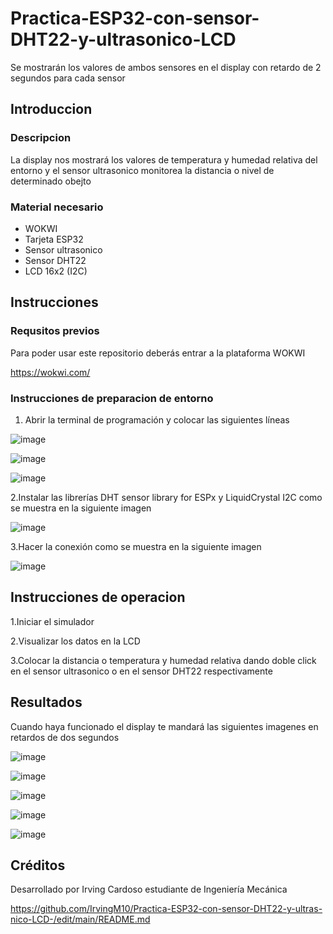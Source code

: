 # Practica-ESP32-con-sensor-DHT22-y-ultrasonico-LCD
Se mostrarán los valores de ambos sensores en el display con retardo de 2 segundos para cada sensor

## Introduccion

### Descripcion

La display nos mostrará los valores de temperatura y humedad relativa del entorno y el sensor ultrasonico monitorea la distancia o nivel de determinado obejto 

### Material necesario 

- WOKWI
- Tarjeta ESP32
- Sensor ultrasonico
- Sensor DHT22
- LCD 16x2 (I2C)

## Instrucciones

### Requsitos previos 

Para poder usar este repositorio deberás entrar a la plataforma WOKWI

https://wokwi.com/

### Instrucciones de preparacion de entorno 

1. Abrir la terminal de programación y colocar las siguientes líneas

![image](https://github.com/user-attachments/assets/9e9f8dc7-db6f-431a-b97a-cfcff9a9f06a)

![image](https://github.com/user-attachments/assets/8a166032-861d-447a-951b-62ac266d16e9)

![image](https://github.com/user-attachments/assets/e59224e1-dc26-4f80-bb96-cb6de6777597)

2.Instalar las librerías DHT sensor library for ESPx y LiquidCrystal I2C como se muestra en la siguiente imagen

![image](https://github.com/user-attachments/assets/f48280f6-76bb-4aac-8bd7-de8a14478b06)

3.Hacer la conexión como se muestra en la siguiente imagen

![image](https://github.com/user-attachments/assets/42d21873-4e80-4edb-b20b-e7951cddbdd7)

## Instrucciones de operacion

1.Iniciar el simulador

2.Visualizar los datos en la LCD

3.Colocar la distancia o temperatura y humedad relativa dando doble click en el sensor ultrasonico o en el sensor DHT22 respectivamente

## Resultados

Cuando haya funcionado el display te mandará las siguientes imagenes en retardos de dos segundos

![image](https://github.com/user-attachments/assets/df5f7e14-379d-4538-a7c1-58b71b5cee92)

![image](https://github.com/user-attachments/assets/3742cbb6-aa00-4df2-b53b-03ba4202804e)

![image](https://github.com/user-attachments/assets/74777c1a-fdf6-4487-8f1f-a4ed56fda201)

![image](https://github.com/user-attachments/assets/7e75fc06-edc7-40ea-a31a-68f6f0c3c879)

![image](https://github.com/user-attachments/assets/ade855c6-b3fb-4d27-bd10-e354c64711d2)

## Créditos
Desarrollado por Irving Cardoso estudiante de Ingeniería Mecánica

https://github.com/IrvingM10/Practica-ESP32-con-sensor-DHT22-y-ultras-nico-LCD-/edit/main/README.md


